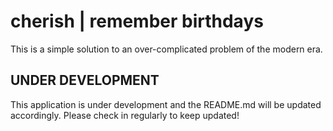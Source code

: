 # cherish | remember birthdays

This is a simple solution to an over-complicated problem of the modern era.

## UNDER DEVELOPMENT

This application is under development and the README.md will be updated accordingly. Please check in regularly to keep updated! 

